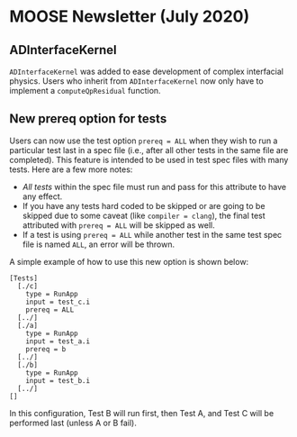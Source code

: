 # MOOSE Newsletter (July 2020)

## ADInterfaceKernel

`ADInterfaceKernel` was added to ease development of complex interfacial
physics. Users who inherit from `ADInterfaceKernel` now only have to implement a
`computeQpResidual` function.

## New prereq option for tests

Users can now use the test option `prereq = ALL` when they wish to run a
particular test last in a spec file (i.e., after all other tests in the same
file are completed). This feature is intended to be used in test spec files with
many tests. Here are a few more notes:

- *All tests* within the spec file must run and pass for this
  attribute to have any effect.
- If you have any tests hard coded to be skipped or are going to be skipped due
  to some caveat (like `compiler = clang`), the final test attributed with
  `prereq = ALL` will be skipped as well.
- If a test is using `prereq = ALL` while another test in the same test spec
  file is named `ALL`, an error will be thrown.

A simple example of how to use this new option is shown below:

```
[Tests]
  [./c]
    type = RunApp
    input = test_c.i
    prereq = ALL
  [../]
  [./a]
    type = RunApp
    input = test_a.i
    prereq = b
  [../]
  [./b]
    type = RunApp
    input = test_b.i
  [../]
[]
```

In this configuration, Test B will run first, then Test A, and Test C will be
performed last (unless A or B fail).
